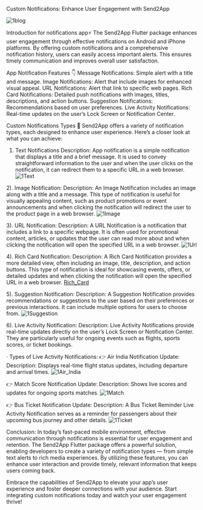 Custom Notifications: Enhance User Engagement with Send2App

![1blog](https://github.com/user-attachments/assets/432595a7-a26c-4c17-b9ee-46e00a0a1efc)

Introduction for notifications app⚡
The Send2App Flutter package enhances user engagement through effective notifications on Android and iPhone platforms. By offering custom notifications and a comprehensive notification history, users can easily access important alerts. This ensures timely communication and improves overall user satisfaction.

App Notification Features 👇
Message Notifications: Simple alert with a title and message.
Image Notifications: Alert that include images for enhanced visual appeal.
URL Notifications: Alert that link to specific web pages.
Rich Card Notifications: Detailed push notifications with images, titles, descriptions, and action buttons.
Suggestion Notifications: Recommendations based on user preferences.
Live Activity Notifications: Real-time updates on the user’s Lock Screen or Notification Center.

Custom Notifications Types 🔔
Send2App offers a variety of notification types, each designed to enhance user experience. Here’s a closer look at what you can achieve:

1. Text Notifications
Description: App notification is a simple notification that displays a title and a brief message. It is used to convey straightforward information to the user and when the user clicks on the notification, it can redirect them to a specific URL in a web browser.
![1Text](https://github.com/user-attachments/assets/38087b81-c0fb-49fc-948d-0548734066ef)


2). Image Notification:
Description: An Image Notification includes an image along with a title and a message. This type of notification is useful for visually appealing content, such as product promotions or event announcements and when clicking the notification will redirect the user to the product page in a web browser.
![1Image](https://github.com/user-attachments/assets/0e5d0036-5357-4f7b-bd04-522baa1a00e8)


3). URL Notification:
Description: A URL Notification is a notification that includes a link to a specific webpage. It is often used for promotional content, articles, or updates that the user can read more about and when clicking the notification will open the specified URL in a web browser.
![1Url](https://github.com/user-attachments/assets/0867a961-0e6e-4abc-a057-7635c76d4814)


4). Rich Card Notification:
Description: A Rich Card Notification provides a more detailed view, often including an image, title, description, and action buttons. This type of notification is ideal for showcasing events, offers, or detailed updates and when clicking the notification will open the specified URL in a web browser.
[Rich_Card](https://github.com/user-attachments/assets/d2600f99-f97d-419a-be71-d6db97c01f80)


5). Suggestion Notification:
Description: A Suggestion Notification provides recommendations or suggestions to the user based on their preferences or previous interactions. It can include multiple options for users to choose from.
![1Suggestion](https://github.com/user-attachments/assets/95286ec0-f4d8-4304-9405-b5632b9c54d5)


6). Live Activity Notification:
Description: Live Activity Notifications provide real-time updates directly on the user’s Lock Screen or Notification Center. They are particularly useful for ongoing events such as flights, sports scores, or ticket bookings.

· Types of Live Activity Notifications:
👉 Air India Notification Update:
Description: Displays real-time flight status updates, including departure and arrival times.
![1Air_India](https://github.com/user-attachments/assets/9f49012d-5d39-4e6b-8826-9448d3856b1e)


👉 Match Score Notification Update:
Description: Shows live scores and updates for ongoing sports matches.
![1Match](https://github.com/user-attachments/assets/8f6489a6-1659-47c6-88fb-8d6a67a887f3)


👉 Bus Ticket Notification Update:
Description: A Bus Ticket Reminder Live Activity Notification serves as a reminder for passengers about their upcoming bus journey and other details.
![1Ticket](https://github.com/user-attachments/assets/bacbc773-582e-49be-840d-e57689d6207a)



Conclusion:
In today’s fast-paced mobile environment, effective communication through notifications is essential for user engagement and retention. The Send2App Flutter package offers a powerful solution, enabling developers to create a variety of notification types — from simple text alerts to rich media experiences. By utilizing these features, you can enhance user interaction and provide timely, relevant information that keeps users coming back.

Embrace the capabilities of Send2App to elevate your app’s user experience and foster deeper connections with your audience. Start integrating custom notifications today and watch your user engagement thrive!
